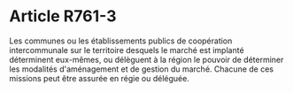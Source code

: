 # Article R761-3

Les communes ou les établissements publics de coopération intercommunale sur le territoire desquels le marché est implanté déterminent eux-mêmes, ou délèguent à la région le pouvoir de déterminer les modalités d'aménagement et de gestion du marché. Chacune de ces missions peut être assurée en régie ou déléguée.